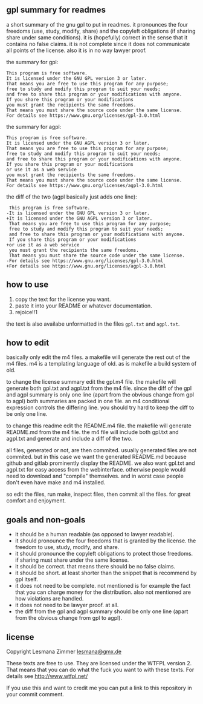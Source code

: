 gpl summary for readmes
-----------------------

a short summary of the gnu gpl to put in readmes.
it pronounces the four freedoms (use, study, modify, share)
and the copyleft obligations (if sharing share under same conditions).
it is (hopefully) correct in the sense that it contains no false claims.
it is not complete since it does not communicate all points of the license.
also it is in no way lawyer proof.

the summary for gpl:

    This program is free software.
    It is licensed under the GNU GPL version 3 or later.
    That means you are free to use this program for any purpose;
    free to study and modify this program to suit your needs;
    and free to share this program or your modifications with anyone.
    If you share this program or your modifications
    you must grant the recipients the same freedoms.
    That means you must share the source code under the same license.
    For details see https://www.gnu.org/licenses/gpl-3.0.html

the summary for agpl:

    This program is free software.
    It is licensed under the GNU AGPL version 3 or later.
    That means you are free to use this program for any purpose;
    free to study and modify this program to suit your needs;
    and free to share this program or your modifications with anyone.
    If you share this program or your modifications
    or use it as a web service
    you must grant the recipients the same freedoms.
    That means you must share the source code under the same license.
    For details see https://www.gnu.org/licenses/agpl-3.0.html

the diff of the two (agpl basically just adds one line):

     This program is free software.
    -It is licensed under the GNU GPL version 3 or later.
    +It is licensed under the GNU AGPL version 3 or later.
     That means you are free to use this program for any purpose;
     free to study and modify this program to suit your needs;
     and free to share this program or your modifications with anyone.
     If you share this program or your modifications
    +or use it as a web service
     you must grant the recipients the same freedoms.
     That means you must share the source code under the same license.
    -For details see https://www.gnu.org/licenses/gpl-3.0.html
    +For details see https://www.gnu.org/licenses/agpl-3.0.html

how to use
----------

1. copy the text for the license you want.
2. paste it into your README or whatever documentation.
3. rejoice!!1

the text is also availabe unformatted in the files `gpl.txt` and `agpl.txt`.

how to edit
-----------

basically only edit the m4 files.
a makefile will generate the rest out of the m4 files.
m4 is a templating language of old.
as is makefile a build system of old.

to change the license summary edit the gpl.m4 file.
the makefile will generate both gpl.txt and agpl.txt from the m4 file.
since the diff of the gpl and agpl summary is only one line
(apart from the obvious change from gpl to agpl)
both summaries are packed in one file.
an m4 conditional expression controls the differing line.
you should try hard to keep the diff to be only one line.

to change this readme edit the README.m4 file.
the makefile will generate README.md from the m4 file.
the m4 file will include both gpl.txt and agpl.txt
and generate and include a diff of the two.

all files, generated or not, are then commited.
usually generated files are not commited.
but in this case we want the generated README.md
because github and gitlab prominently display the README.
we also want gpl.txt and agpl.txt for easy access from the webinterface.
otherwise people would need to download and "compile" themselves.
and in worst case people don't even have make and m4 installed.

so edit the files, run make, inspect files, then commit all the files.
for great comfort and enjoyment.

goals and non-goals
-------------------

* it should be a human readable (as opposed to lawyer readable).
* it should pronounce the four freedoms that is granted by the license.
  the freedom to use, study, modify, and share.
* it should pronounce the copyleft obligations to protect those freedoms.
  if sharing must share under the same license.
* it should be correct. that means there should be no false claims.
* it should be short.
  at least shorter than the snippet that is recommend by gpl itself.
* it does not need to be complete.
  not mentioned is for example the fact that you can charge money for the distribution.
  also not mentioned are how violations are handled.
* it does not need to be lawyer proof. at all.
* the diff from the gpl and agpl summary should be only one line
  (apart from the obvious change from gpl to agpl).

license
-------

Copyright Lesmana Zimmer lesmana@gmx.de

These texts are free to use.
They are licensed under the WTFPL version 2.
That means that you can do what the fuck
you want to with these texts.
For details see http://www.wtfpl.net/

If you use this and want to credit me
you can put a link to this repository in your commit comment.
